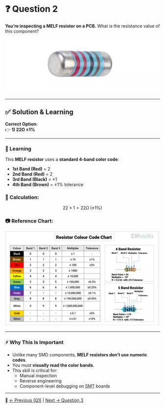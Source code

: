 # ❓ Question 2  

**You’re inspecting a MELF resistor on a PCB.**  What is the resistance value of this component?  

![MELF Resistor](<../src/resistor-melf-band.jpg>)  

---

## ✅ Solution & Learning  

**Correct Option:**  
👉 **1) 22Ω ±1%**  

---

### 📘 Learning  

This **MELF resistor** uses a **standard 4-band color code**:  

- **1st Band (Red)** = 2  
- **2nd Band (Red)** = 2  
- **3rd Band (Black)** = ×1  
- **4th Band (Brown)** = ±1% tolerance  

### 📌 Calculation:
$$
22 \times 1 = 22Ω \; (±1\%)
$$  

### 📷 Reference Chart:  
![Resistor Colour Code](<../src/0-Resistor-colour-code-chart.jpg>)  

---

### ⚡ Why This Is Important  

- Unlike many SMD components, **MELF resistors don’t use numeric codes**.  
- You must **visually read the color bands**.  
- This skill is critical for:  
  - Manual inspection  
  - Reverse engineering  
  - Component-level debugging on <abbr title="Surface Mount">SMT</abbr> boards  

---
🔗 [← Previous (Q1)](<../2. Resistor Marking/Question.1.md>) | [Next → Question 3](<../2. Resistor Marking/Question.3.md>)  